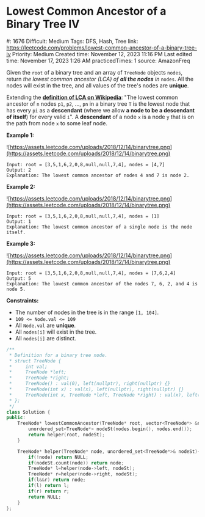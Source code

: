 # Lowest Common Ancestor of a Binary Tree IV

#: 1676
Difficult: Medium
Tags: DFS, Hash, Tree
link: https://leetcode.com/problems/lowest-common-ancestor-of-a-binary-tree-iv
Priority: Medium
Created time: November 12, 2023 11:16 PM
Last edited time: November 17, 2023 1:26 AM
practicedTimes: 1
source: AmazonFreq

Given the `root` of a binary tree and an array of `TreeNode` objects `nodes`, return *the lowest common ancestor (LCA) of **all the nodes** in* `nodes`. All the nodes will exist in the tree, and all values of the tree's nodes are **unique**.

Extending the **[definition of LCA on Wikipedia](https://en.wikipedia.org/wiki/Lowest_common_ancestor)**: "The lowest common ancestor of `n` nodes `p1`, `p2`, ..., `pn` in a binary tree `T` is the lowest node that has every `pi` as a **descendant** (where we allow **a node to be a descendant of itself**) for every valid `i`". A **descendant** of a node `x` is a node `y` that is on the path from node `x` to some leaf node.

**Example 1:**

![https://assets.leetcode.com/uploads/2018/12/14/binarytree.png](https://assets.leetcode.com/uploads/2018/12/14/binarytree.png)

```
Input: root = [3,5,1,6,2,0,8,null,null,7,4], nodes = [4,7]
Output: 2
Explanation: The lowest common ancestor of nodes 4 and 7 is node 2.

```

**Example 2:**

![https://assets.leetcode.com/uploads/2018/12/14/binarytree.png](https://assets.leetcode.com/uploads/2018/12/14/binarytree.png)

```
Input: root = [3,5,1,6,2,0,8,null,null,7,4], nodes = [1]
Output: 1
Explanation: The lowest common ancestor of a single node is the node itself.

```

**Example 3:**

![https://assets.leetcode.com/uploads/2018/12/14/binarytree.png](https://assets.leetcode.com/uploads/2018/12/14/binarytree.png)

```
Input: root = [3,5,1,6,2,0,8,null,null,7,4], nodes = [7,6,2,4]
Output: 5
Explanation: The lowest common ancestor of the nodes 7, 6, 2, and 4 is node 5.

```

**Constraints:**

- The number of nodes in the tree is in the range `[1, 104]`.
- `109 <= Node.val <= 109`
- All `Node.val` are **unique**.
- All `nodes[i]` will exist in the tree.
- All `nodes[i]` are distinct.

```cpp
/**
 * Definition for a binary tree node.
 * struct TreeNode {
 *     int val;
 *     TreeNode *left;
 *     TreeNode *right;
 *     TreeNode() : val(0), left(nullptr), right(nullptr) {}
 *     TreeNode(int x) : val(x), left(nullptr), right(nullptr) {}
 *     TreeNode(int x, TreeNode *left, TreeNode *right) : val(x), left(left), right(right) {}
 * };
 */
class Solution {
public:
    TreeNode* lowestCommonAncestor(TreeNode* root, vector<TreeNode*> &nodes) {
        unordered_set<TreeNode*> nodeSt(nodes.begin(), nodes.end());
        return helper(root, nodeSt);
    }

    TreeNode* helper(TreeNode* node, unordered_set<TreeNode*>& nodeSt){
        if(!node) return NULL;
        if(nodeSt.count(node)) return node;
        TreeNode* l=helper(node->left, nodeSt);
        TreeNode* r=helper(node->right, nodeSt);
        if(l&&r) return node;
        if(l) return l;
        if(r) return r;
        return NULL;
    }
};
```